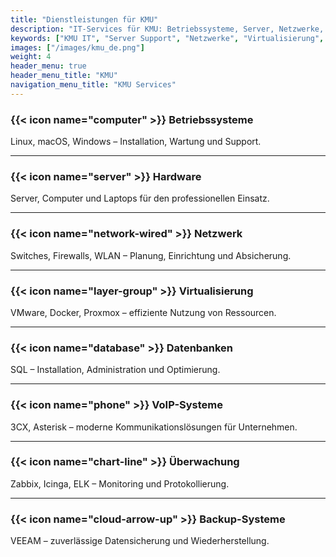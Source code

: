 ```yaml
---
title: "Dienstleistungen für KMU"
description: "IT-Services für KMU: Betriebssysteme, Server, Netzwerke, Virtualisierung, SQL, VoIP, Monitoring und Backup-Systeme."
keywords: ["KMU IT", "Server Support", "Netzwerke", "Virtualisierung", "SQL Datenbanken", "VoIP 3CX Asterisk", "Monitoring", "VEEAM Backup"]
images: ["/images/kmu_de.png"]
weight: 4
header_menu: true
header_menu_title: "KMU"
navigation_menu_title: "KMU Services"
---
```


### {{< icon name="computer" >}} Betriebssysteme  
Linux, macOS, Windows – Installation, Wartung und Support.

---

### {{< icon name="server" >}} Hardware  
Server, Computer und Laptops für den professionellen Einsatz.

---

### {{< icon name="network-wired" >}} Netzwerk  
Switches, Firewalls, WLAN – Planung, Einrichtung und Absicherung.

---

### {{< icon name="layer-group" >}} Virtualisierung  
VMware, Docker, Proxmox – effiziente Nutzung von Ressourcen.

---

### {{< icon name="database" >}} Datenbanken  
SQL – Installation, Administration und Optimierung.

---

### {{< icon name="phone" >}} VoIP-Systeme  
3CX, Asterisk – moderne Kommunikationslösungen für Unternehmen.

---

### {{< icon name="chart-line" >}} Überwachung  
Zabbix, Icinga, ELK – Monitoring und Protokollierung.

---

### {{< icon name="cloud-arrow-up" >}} Backup-Systeme  
VEEAM – zuverlässige Datensicherung und Wiederherstellung.

